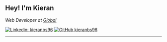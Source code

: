 <h2> Hey! I'm Kieran </h2>
<p><em>Web Developer at <a href="https://global.com/">Global</a></em></p>

[![Linkedin: kieranbs96](https://img.shields.io/badge/-kieranbs96-blue?style=flat-square&logo=Linkedin&logoColor=white&link=https://www.linkedin.com/in/kieranbs96/)](https://www.linkedin.com/in/kieranbs96/)
[![GitHub kieranbs96](https://img.shields.io/github/followers/kieranbs96?label=follow&style=social)](https://github.com/kieranbs96)


---

